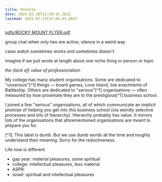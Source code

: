 ```yaml
---
title: Palette
date: 2025-03-28T13:59:15.262Z
lastmod: 2025-07-23T23:04:43.883Z
---
```

[pdfs/ROCKY MOUNT FLYER.pdf](pdfs/ROCKY%20MOUNT%20FLYER.pdf)

group chat when only two are active; silence in a weird way

casio watch sometimes works and sometimes doesn't

imagine if we just wrote at length about one niche thing or person or topic

*the (lack of) value of professionalism*

My college has many student organisations. Some are dedicated to "unserious"\[^1] things — board games, Love Island, live enactments of Battleship. Others are dedicated to "serious"\[^1] organisations — often measured by how proximate they are to the prestigious\[^1] business school.

I joined a few "serious" organisations, all of which communicate an implicit promise of helping you get into this business school (via weirdly selective processes and lots of hierarchy). Hierarchy probably has value. It mirrors lots of the organisations that aforementioned organisations are meant to prepare you for.

\[^1]: This label is dumb. But we use dumb words all the time and roughly understand their meaning. Sorry for the reductiveness.

Life now is different

* gap year: material pleasures, some spiritual
* college: intellectual pleasures, less material
* ASPR:
* israel: spiritual and intellectual pleasures
